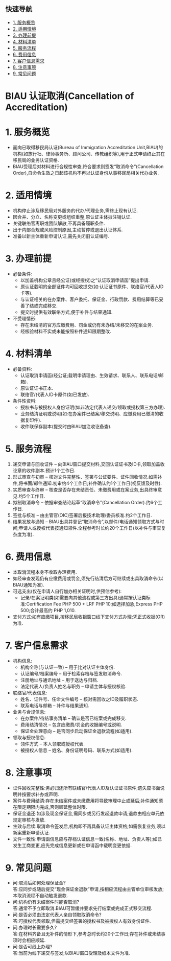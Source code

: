 ## 快速导航
- [1. 服务概览](#1-服务概览)
- [2. 适用情境](#2-适用情境)
- [3. 办理前提](#3-办理前提)
- [4. 材料清单](#4-材料清单)
- [5. 服务流程](#5-服务流程)
- [6. 费用信息](#6-费用信息)
- [7. 客户信息需求](#7-客户信息需求)
- [8. 注意事项](#8-注意事项)
- [9. 常见问题](#9-常见问题)

# BIAU 认证取消(Cancellation of Accreditation)

# 1. 服务概览
- 面向已取得移民局认证(Bureau of Immigration Accreditation Unit,BIAU)的机构(如旅行社、律师事务所、顾问公司、传教组织等),用于正式申请终止其在移民局的业务认证资格.
- BIAU受理后对材料进行合规性审查,符合要求则签发“取消命令”(Cancellation Order),自命令生效之日起该机构不再以认证身份从事移民局相关代办业务.

# 2. 适用情境
- 机构停止涉及移民局对外服务的代办/代理业务,需终止现有认证.
- 因合并、分立、名称变更或组织重整,原认证主体拟注销认证.
- 关键联络官离职或团队解散,不再具备履职条件.
- 出于内部合规或风险控制原因,主动暂停或退出认证体系.
- 准备以新主体重新申请认证,需先关闭旧认证编号.

# 3. 办理前提
- 必备条件:
  - 以加盖机构公章且经公证(或经授权)之“认证取消申请函”提出申请.
  - 原认证载明的全部证件均可回收提交(如:认证证书原件、联络官/代表人ID卡等).
  - 与认证相关的在办案件、客户委托、保证金、行政罚款、费用结算等已妥善了结或完成移交.
  - 提交时提供有效联络方式,便于补件与结果通知.
- 不受理情形:
  - 存在未结清的官方应缴费用、罚金或仍有未办结/未移交的在案业务.
  - 经核验材料不实或未能按照补件通知限期整改.

# 4. 材料清单
- 必备资料:
  - 认证取消申请函(经公证;载明申请理由、生效请求、联系人、联系电话/邮箱).
  - 原认证证书正本.
  - 联络官/代表人ID卡原件(如已发放).
- 条件性资料:
  - 授权书与被授权人身份证明(如非法定代表人递交/领取或授权第三方办理).
  - 业务结清证明或说明(如:在办案件已结案/移交说明、应缴费用已缴清的收据复印件).
  - 收件联保存副本(提交时由BIAU加注收讫备查).

# 5. 服务流程
1. 递交申请与回收证件 – 向BIAU窗口提交材料,交回认证证书及ID卡,领取加盖收讫章的收件副本.预计1个工作日.
2. 形式审查与初审 – 核对文件完整性、签署与公证要件、证件回收情况.如需补件,将书面/邮件通知.初审约4个工作日;补件确认约1个工作日(视反馈及时性).
3. 实质审查与终审 – 核查是否存在未结责任、未缴费用或在案业务,出具终审意见.约5个工作日.
4. 拟制取消命令 – 依据审查结论起草“取消命令”(Cancellation Order).约6个工作日.
5. 签批与核准 – 由主管官(OIC)签署后报技术助理/委员核准.约2个工作日.
6. 结果发放与通知 – BIAU出具并登记“取消命令”,以邮件/电话通知领取方式与时间;申请人或授权代表按通知领件.全程参考时长约20个工作日(以补件与审查复杂度为准).

# 6. 费用信息
- 本取消流程本身不收取办理费用.
- 如经审查发现仍有应缴费用或罚金,须先行结清后方可继续或出具取消命令(以BIAU通知为准).
- 可选支出(仅在申请人自行加办相关证明时,供预估参考):
  - 记录/在案证明类(如需要向其他流程或第三方出具)通常按认证类标准:Certification Fee PHP 500 + LRF PHP 10;如选择加急,Express PHP 500;合计最高约 PHP 1,010.
- 支付方式:如有应缴项目,按移民局收银窗口线下支付方式办理;凭正式收据(OR)为准.

# 7. 客户信息需求
- 机构信息:
  - 机构全称(与认证一致) – 用于比对认证主体身份.
  - 认证编号/档案编号 – 用于检索存档与签发取消命令.
  - 注册地址与通讯地址 – 用于送达与归档.
  - 法定代表人/负责人姓名与职务 – 申请主体与授权核验.
- 联络官/代表信息:
  - 姓名、证件号、任命文件编号 – 核对需回收之ID及履职状态.
  - 联系电话与邮箱 – 补件与结果通知.
- 业务与合规信息:
  - 在办案件/待结事务清单 – 确认是否已结案或完成移交.
  - 费用结清情况 – 包含应缴费/罚金的收据编号或说明.
  - 保证金处理意向 – 是否同步启动保证金退款流程(如适用).
- 领取与授权信息:
  - 领件方式 – 本人领取或授权代表.
  - 被授权人信息 – 姓名、身份证明号码、联系方式(如适用).

# 8. 注意事项
- 证件回收完整性:务必归还所有联络官/代表人ID及认证证书原件;遗失应书面说明并按要求补办或声明.
- 案件与费用结清:存在未结案件或未缴费用将导致审理中止或延后;补件通知须在限定期限内完成,否则顺延整体时限.
- 保证金退还:如涉及现金保证金,需同步或另行发起退款申请;退款由相应单元依规定审核与发放.
- 生效与后续:取消命令签发后,机构即不再具备认证主体资格;如需恢复业务,须以新案重新申请认证.
- 文件一致性:申请函信息应与存档认证信息一致(名称、地址、负责人等);如已发生工商变更,应先完成信息更新或在申请函中载明变更依据.

# 9. 常见问题
- 问:取消后如何处理保证金?  
  答:应同步或随后提交“现金保证金退款”申请,按相应流程由主管单位审核发放;本取消流程不自动触发退款.
- 问:机构仍有未结案件时能否取消?  
  答:通常不予立即取消.BIAU可暂缓并要求先行结案或完成正式移交流程.
- 问:是否必须由法定代表人亲自领取取消命令?  
  答:可授权代表领取,但需提交经签署的授权书及被授权人有效身份证件.
- 问:办理时长需要多久?  
  答:在材料齐备且无补件的情形下,参考总时长约20个工作日;存在补件或未结事项时会相应顺延.
- 问:是否可线上办理?  
  答:当前为线下递交与签发;以BIAU窗口受理及纸本文件为准.

